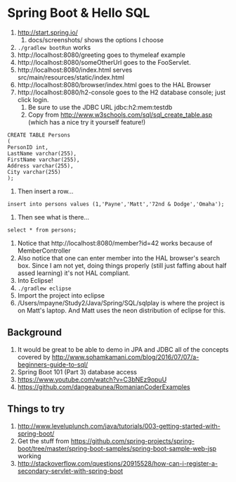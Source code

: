 
# Spring Boot & Hello SQL

1. http://start.spring.io/
   1. docs/screenshots/ shows the options I choose
1. `./gradlew bootRun` works
1. http://localhost:8080/greeting goes to thymeleaf example
1. http://localhost:8080/someOtherUrl goes to the FooServlet.
1. http://localhost:8080/index.html serves src/main/resources/static/index.html 
1. http://localhost:8080/browser/index.html goes to the HAL Browser
1. http://localhost:8080/h2-console goes to the H2 database console; just click login.
   1. Be sure to use the JDBC URL jdbc:h2:mem:testdb
   1. Copy from http://www.w3schools.com/sql/sql_create_table.asp (which has a nice try it yourself feature!)
~~~~~
CREATE TABLE Persons
(
PersonID int,
LastName varchar(255),
FirstName varchar(255),
Address varchar(255),
City varchar(255)
);
~~~~~
  1. Then insert a row...
~~~~~
insert into persons values (1,'Payne','Matt','72nd & Dodge','Omaha');
~~~~~
  1. Then see what is there...
~~~~~
select * from persons;
~~~~~  
1. Notice that http://localhost:8080/member?id=42 works because of MemberController
1. Also notice that one can enter member into the HAL browser's search box.  Since I am not yet, doing things properly (still just faffing about half assed learning) it's not HAL compliant.
1. Into Eclipse!
  1. `./gradlew eclipse`
  1. Import the project into eclipse
  1. /Users/mpayne/Study2/Java/Spring/SQL/sqlplay is where the project is on Matt's laptop.  And Matt uses the neon distribution of eclipse for this.


## Background
1. It would be great to be able to demo in JPA and JDBC all of the concepts covered by http://www.sohamkamani.com/blog/2016/07/07/a-beginners-guide-to-sql/
1. Spring Boot 101 (Part 3) database access
  1. https://www.youtube.com/watch?v=C3bNEz9opuU
  1. https://github.com/dangeabunea/RomanianCoderExamples
  
## Things to try
1. http://www.leveluplunch.com/java/tutorials/003-getting-started-with-spring-boot/
1. Get the stuff from https://github.com/spring-projects/spring-boot/tree/master/spring-boot-samples/spring-boot-sample-web-jsp working
1. http://stackoverflow.com/questions/20915528/how-can-i-register-a-secondary-servlet-with-spring-boot 


